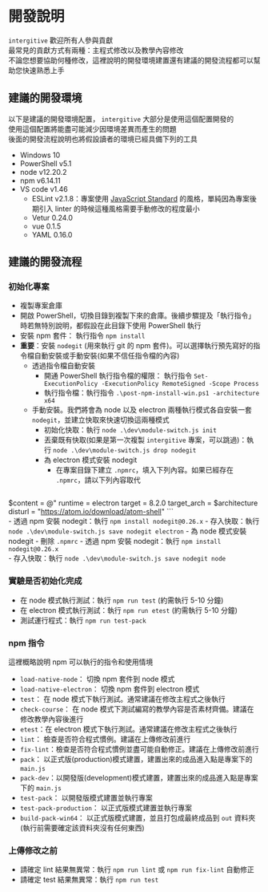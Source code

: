 # 開發說明  

`intergitive` 歡迎所有人參與貢獻  
最常見的貢獻方式有兩種：主程式修改以及教學內容修改  
不論您想要協助何種修改，這裡說明的開發環境建置還有建議的開發流程都可以幫助您快速熟悉上手  

## 建議的開發環境

以下是建議的開發環境配置， `intergitive` 大部分是使用這個配置開發的  
使用這個配置將能盡可能減少因環境差異而產生的問題  
後面的開發流程說明也將假設讀者的環境已經具備下列的工具

- Windows 10
- PowerShell v5.1
- node v12.20.2
- npm v6.14.11
- VS code v1.46
  - ESLint v2.1.8：專案使用 [JavaScript Standard](https://standardjs.com/) 的風格，單純因為專案後期引入 linter 的時候這種風格需要手動修改的程度最小
  - Vetur 0.24.0
  - vue 0.1.5
  - YAML 0.16.0

## 建議的開發流程

### 初始化專案

- 複製專案倉庫
- 開啟 PowerShell，切換目錄到複製下來的倉庫。後續步驟提及「執行指令」時若無特別說明，都假設在此目錄下使用 PowerShell 執行
- 安裝 npm 套件： 執行指令 `npm install`
- **重要**：安裝 `nodegit` (用來執行 git 的 npm 套件)。可以選擇執行預先寫好的指令檔自動安裝或手動安裝(如果不信任指令檔的內容)  
  - 透過指令檔自動安裝
    - 開通 PowerShell 執行指令檔的權限： 執行指令 `Set-ExecutionPolicy -ExecutionPolicy RemoteSigned -Scope Process`  
    - 執行指令檔：執行指令 `.\post-npm-install-win.ps1 -architecture x64`
  - 手動安裝。我們將會為 node 以及 electron 兩種執行模式各自安裝一套 `nodegit`，並建立快取來快速切換這兩種模式
    - 初始化快取：執行 `node .\dev\module-switch.js init`
    - 丟棄既有快取(如果是第一次複製 `intergitive` 專案，可以跳過)：執行 `node .\dev\module-switch.js drop nodegit`
    - 為 electron 模式安裝 nodegit
      - 在專案目錄下建立 `.npmrc`，填入下列內容。如果已經存在 `.npmrc`，請以下列內容取代
    ```
$content = @"
runtime = electron
target = 8.2.0
target_arch = $architecture
disturl = "https://atom.io/download/atom-shell"
    ```  
      - 透過 npm 安裝 nodegit：執行 `npm install nodegit@0.26.x`
      - 存入快取：執行 `node .\dev\module-switch.js save nodegit electron`
    - 為 node 模式安裝 nodegit
      - 刪除 `.npmrc`
      - 透過 npm 安裝 nodegit：執行 `npm install nodegit@0.26.x`  
      - 存入快取：執行 `node .\dev\module-switch.js save nodegit node` 

### 實驗是否初始化完成

- 在 node 模式執行測試：執行 `npm run test` (約需執行 5-10 分鐘)
- 在 electron 模式執行測試：執行 `npm run etest` (約需執行 5-10 分鐘)
- 測試運行程式：執行 `npm run test-pack`

### npm 指令

這裡概略說明 npm 可以執行的指令和使用情境
- `load-native-node`： 切換 npm 套件到 node 模式
- `load-native-electron`： 切換 npm 套件到 electron 模式
- `test`： 在 node 模式下執行測試。通常建議在修改主程式之後執行
- `check-course`： 在 node 模式下測試編寫的教學內容是否素材齊備。建議在修改教學內容後進行
- `etest`：在 electron 模式下執行測試。通常建議在修改主程式之後執行
- `lint`： 檢查是否符合程式慣例。建議在上傳修改前進行
- `fix-lint`：檢查是否符合程式慣例並盡可能自動修正。建議在上傳修改前進行
- `pack`： 以正式版(production)模式建置，建置出來的成品進入點是專案下的 `main.js`
- `pack-dev`：以開發版(development)模式建置，建置出來的成品進入點是專案下的 `main.js` 
- `test-pack`： 以開發版模式建置並執行專案
- `test-pack-production`： 以正式版模式建置並執行專案
- `build-pack-win64`： 以正式版模式建置，並且打包成最終成品到 `out` 資料夾 (執行前需要確定該資料夾沒有任何東西)  

### 上傳修改之前

- 請確定 lint 結果無異常：執行 `npm run lint` 或 `npm run fix-lint` 自動修正
- 請確定 test 結果無異常：執行 `npm run test`
